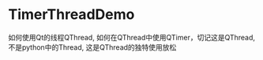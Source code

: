 # TimerThreadDemo

如何使用Qt的线程QThread, 如何在QThread中使用QTimer，切记这是QThread, 不是python中的Thread, 这是QThread的独特使用放松
